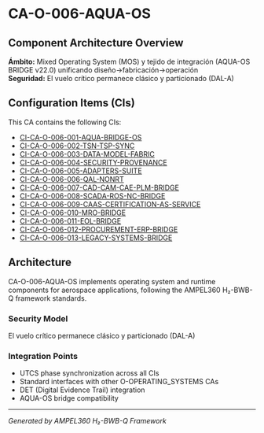 # CA-O-006-AQUA-OS

## Component Architecture Overview
**Ámbito:** Mixed Operating System (MOS) y tejido de integración (AQUA-OS BRIDGE v22.0) unificando diseño→fabricación→operación  
**Seguridad:** El vuelo crítico permanece clásico y particionado (DAL-A)

## Configuration Items (CIs)
This CA contains the following CIs:

- [CI-CA-O-006-001-AQUA-BRIDGE-OS](./CI-CA-O-006-001-AQUA-BRIDGE-OS/README.md)
- [CI-CA-O-006-002-TSN-TSP-SYNC](./CI-CA-O-006-002-TSN-TSP-SYNC/README.md)
- [CI-CA-O-006-003-DATA-MODEL-FABRIC](./CI-CA-O-006-003-DATA-MODEL-FABRIC/README.md)
- [CI-CA-O-006-004-SECURITY-PROVENANCE](./CI-CA-O-006-004-SECURITY-PROVENANCE/README.md)
- [CI-CA-O-006-005-ADAPTERS-SUITE](./CI-CA-O-006-005-ADAPTERS-SUITE/README.md)
- [CI-CA-O-006-006-QAL-NONRT](./CI-CA-O-006-006-QAL-NONRT/README.md)
- [CI-CA-O-006-007-CAD-CAM-CAE-PLM-BRIDGE](./CI-CA-O-006-007-CAD-CAM-CAE-PLM-BRIDGE/README.md)
- [CI-CA-O-006-008-SCADA-ROS-NC-BRIDGE](./CI-CA-O-006-008-SCADA-ROS-NC-BRIDGE/README.md)
- [CI-CA-O-006-009-CAAS-CERTIFICATION-AS-SERVICE](./CI-CA-O-006-009-CAAS-CERTIFICATION-AS-SERVICE/README.md)
- [CI-CA-O-006-010-MRO-BRIDGE](./CI-CA-O-006-010-MRO-BRIDGE/README.md)
- [CI-CA-O-006-011-EOL-BRIDGE](./CI-CA-O-006-011-EOL-BRIDGE/README.md)
- [CI-CA-O-006-012-PROCUREMENT-ERP-BRIDGE](./CI-CA-O-006-012-PROCUREMENT-ERP-BRIDGE/README.md)
- [CI-CA-O-006-013-LEGACY-SYSTEMS-BRIDGE](./CI-CA-O-006-013-LEGACY-SYSTEMS-BRIDGE/README.md)

## Architecture
CA-O-006-AQUA-OS implements operating system and runtime components for aerospace applications, following the AMPEL360 H₂-BWB-Q framework standards.

### Security Model
El vuelo crítico permanece clásico y particionado (DAL-A)

### Integration Points
- UTCS phase synchronization across all CIs
- Standard interfaces with other O-OPERATING_SYSTEMS CAs
- DET (Digital Evidence Trail) integration
- AQUA-OS bridge compatibility

---
*Generated by AMPEL360 H₂-BWB-Q Framework*
